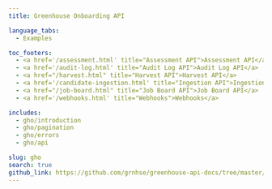 ```yaml
---
title: Greenhouse Onboarding API

language_tabs:
  - Examples

toc_footers:
  - <a href='/assessment.html' title="Assessment API">Assessment API</a>
  - <a href='/audit-log.html' title="Audit Log API">Audit Log API</a>
  - <a href="/harvest.html" title="Harvest API">Harvest API</a>
  - <a href='/candidate-ingestion.html' title="Ingestion API">Ingestion API</a>
  - <a href="/job-board.html" title="Job Board API">Job Board API</a>
  - <a href='/webhooks.html' title="Webhooks">Webhooks</a>

includes:
  - gho/introduction
  - gho/pagination
  - gho/errors
  - gho/api

slug: gho
search: true
github_link: https://github.com/grnhse/greenhouse-api-docs/tree/master/source/includes/gho
---
```

